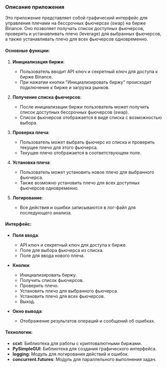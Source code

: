### Описание приложения

Это приложение представляет собой графический интерфейс для управления плечами на бессрочных фьючерсах (swap) на бирже Binance. Оно позволяет получать список доступных фьючерсов, проверять и устанавливать плечо (leverage) для выбранных фьючерсов, а также устанавливать плечо для всех фьючерсов одновременно.

#### Основные функции:

1. **Инициализация биржи**:
   - Пользователь вводит API ключ и секретный ключ для доступа к бирже Binance.
   - При нажатии кнопки "Инициализировать биржу" происходит подключение к бирже и загрузка рынков.

2. **Получение списка фьючерсов**:
   - После инициализации биржи пользователь может получить список доступных бессрочных фьючерсов (swap).
   - Список фьючерсов отображается в виде списка с возможностью выбора.

3. **Проверка плеча**:
   - Пользователь может выбрать фьючерс из списка и проверить текущее плечо для этого фьючерса.
   - Текущее плечо отображается в соответствующем поле.

4. **Установка плеча**:
   - Пользователь может установить новое плечо для выбранного фьючерса.
   - Также возможно установить плечо для всех доступных фьючерсов одновременно.

5. **Логирование**:
   - Все действия и ошибки записываются в лог-файл для последующего анализа.

#### Интерфейс:

- **Поля ввода**:
  - API ключ и секретный ключ для доступа к бирже.
  - Поле для выбора фьючерса из списка.
  - Поле для ввода нового плеча.

- **Кнопки**:
  - Инициализировать биржу.
  - Получить список фьючерсов.
  - Проверить плечо.
  - Установить плечо для выбранного фьючерса.
  - Установить плечо для всех фьючерсов.
  - Выход.

- **Окно вывода**:
  - Отображение результатов операций и сообщений об ошибках.

#### Технологии:

- **ccxt**: Библиотека для работы с криптовалютными биржами.
- **PySimpleGUI**: Библиотека для создания графического интерфейса.
- **logging**: Модуль для логирования действий и ошибок.
- **concurrent.futures**: Модуль для параллельного выполнения задач.

